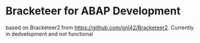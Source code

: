 # Bracketeer for ABAP Development
based on Bracketeer2 from https://github.com/gnl42/Bracketeer2.
Currently in dedvelopment and not functional
